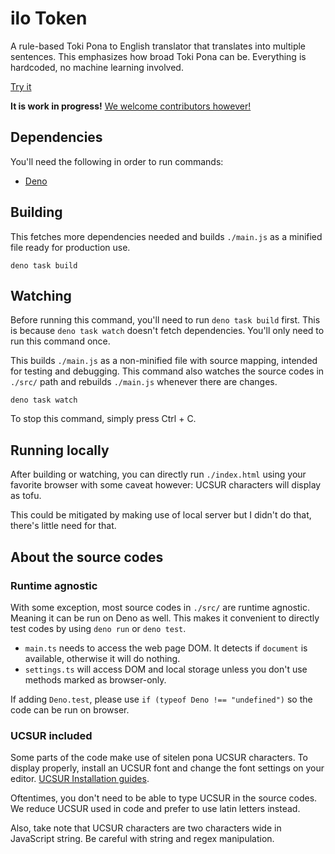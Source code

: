 # ilo Token

A rule-based Toki Pona to English translator that translates into multiple sentences. This emphasizes how broad Toki Pona can be. Everything is hardcoded, no machine learning involved.

[Try it](https://neverrare.github.io/ilo-token/)

**It is work in progress!** [We welcome contributors however!](./CONTRIBUTING.md)

## Dependencies

You'll need the following in order to run commands:

- [Deno](https://deno.com/)

## Building

This fetches more dependencies needed and builds `./main.js` as a minified file ready for production use.

```
deno task build
```

## Watching

Before running this command, you'll need to run `deno task build` first. This is because `deno task watch` doesn't fetch dependencies. You'll only need to run this command once.

This builds `./main.js` as a non-minified file with source mapping, intended for testing and debugging. This command also watches the source codes in `./src/` path and rebuilds `./main.js` whenever there are changes.

```
deno task watch
```

To stop this command, simply press Ctrl + C.

## Running locally

After building or watching, you can directly run `./index.html` using your favorite browser with some caveat however: UCSUR characters will display as tofu.

This could be mitigated by making use of local server but I didn't do that, there's little need for that.

## About the source codes

### Runtime agnostic

With some exception, most source codes in `./src/` are runtime agnostic. Meaning it can be run on Deno as well. This makes it convenient to directly test codes by using `deno run` or `deno test`.

- `main.ts` needs to access the web page DOM. It detects if `document` is available, otherwise it will do nothing.
- `settings.ts` will access DOM and local storage unless you don't use methods marked as browser-only.

If adding `Deno.test`, please use `if (typeof Deno !== "undefined")` so the code can be run on browser.

### UCSUR included

Some parts of the code make use of sitelen pona UCSUR characters. To display properly, install an UCSUR font and change the font settings on your editor. [UCSUR Installation guides](https://github.com/neroist/sitelen-pona-ucsur-guide/).

Oftentimes, you don't need to be able to type UCSUR in the source codes. We reduce UCSUR used in code and prefer to use latin letters instead.

Also, take note that UCSUR characters are two characters wide in JavaScript string. Be careful with string and regex manipulation.
